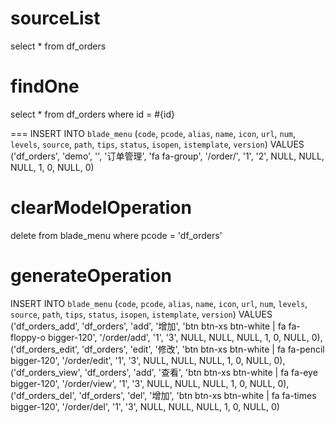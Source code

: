 sourceList
===
select * from df_orders

findOne
===
select * from df_orders where id = #{id}





===
INSERT INTO `blade_menu` (`code`, `pcode`, `alias`, `name`,
                          `icon`, `url`, `num`, `levels`,
                          `source`, `path`, `tips`, `status`, `isopen`,
                          `istemplate`, `version`)
VALUES
  ('df_orders', 'demo', '', '订单管理',
                   'fa fa-group',
                   '/order/', '1', '2', NULL, NULL, NULL, 1, 0, NULL, 0)

clearModelOperation
===
delete from blade_menu where pcode = 'df_orders'

generateOperation
===
INSERT INTO `blade_menu` (`code`, `pcode`, `alias`, `name`,
                          `icon`, `url`, `num`, `levels`,
                          `source`, `path`, `tips`, `status`, `isopen`,
                          `istemplate`, `version`)
VALUES
  ('df_orders_add', 'df_orders', 'add', '增加',
                   'btn btn-xs btn-white | fa fa-floppy-o bigger-120',
                   '/order/add', '1', '3', NULL, NULL, NULL, 1, 0, NULL, 0),
  ('df_orders_edit', 'df_orders', 'edit', '修改',
                   'btn btn-xs btn-white | fa fa-pencil  bigger-120',
                   '/order/edit', '1', '3', NULL, NULL, NULL, 1, 0, NULL, 0),
  ('df_orders_view', 'df_orders', 'add', '查看',
                   'btn btn-xs btn-white | fa fa-eye bigger-120',
                   '/order/view', '1', '3', NULL, NULL, NULL, 1, 0, NULL, 0),
  ('df_orders_del', 'df_orders', 'del', '增加',
                   'btn btn-xs btn-white | fa fa-times  bigger-120',
                   '/order/del', '1', '3', NULL, NULL, NULL, 1, 0, NULL, 0)



